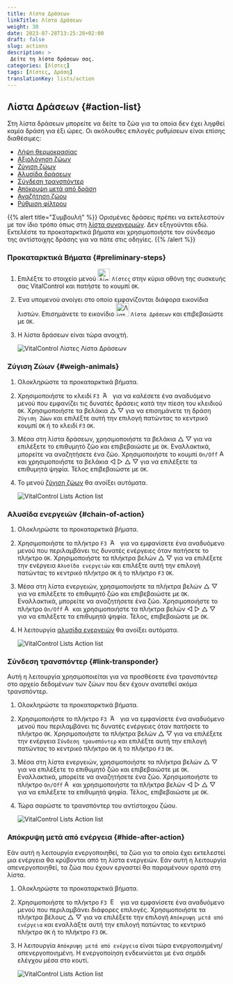 ```yaml
---
title: Λίστα Δράσεων
linkTitle: Λίστα Δράσεων
weight: 30
date: 2023-07-28T13:25:28+02:00
draft: false
slug: actions
description: >
 Δείτε τη λίστα δράσεων σας.
categories: [Λίστες]
tags: [Λίστες, Δράση]
translationKey: lists/action
---
```

## Λίστα Δράσεων {#action-list}

Στη λίστα δράσεων μπορείτε να δείτε τα ζώα για τα οποία δεν έχει ληφθεί καμία δράση για έξι ώρες. Οι ακόλουθες επιλογές ρυθμίσεων είναι επίσης διαθέσιμες:

- [Λήψη θερμοκρασίας](../alarm/#take-temperature)
- [Αξιολόγηση ζώων](../alarm/#rate-animal)
- [Ζύγιση ζώων](#weigh-animals)
- [Αλυσίδα δράσεων](#chain-of-action)
- [Σύνδεση τρανσπόντερ](#link-transponder)
- [Απόκρυψη μετά από δράση](#hide-after-action)
- [Αναζήτηση ζώου](../alarm/#search-animal)
- [Ρύθμιση φίλτρου](../alarm/#set-filter)

{{% alert title="Συμβουλή" %}}
Ορισμένες δράσεις πρέπει να εκτελεστούν με τον ίδιο τρόπο όπως στη [λίστα συναγερμών](../alarm). Δεν εξηγούνται εδώ. Εκτελέστε τα προκαταρκτικά βήματα και χρησιμοποιήστε τον σύνδεσμο της αντίστοιχης δράσης για να πάτε στις οδηγίες.
{{% /alert %}}

### Προκαταρκτικά Βήματα {#preliminary-steps}

1. Επιλέξτε το στοιχείο μενού <img src="/icons/main/lists.svg" width="28" align="bottom" alt="Λίστες" />  `Λίστες` στην κύρια οθόνη της συσκευής σας VitalControl και πατήστε το κουμπί `OK`.

2. Ένα υπομενού ανοίγει στο οποίο εμφανίζονται διάφορα εικονίδια λιστών. Επισημάνετε το εικονίδιο <img src="/icons/lists/actionlist.svg" width="30" align="bottom" alt="Λίστα Δράσεων" /> `Λίστα Δράσεων` και επιβεβαιώστε με `OK`.

3. Η λίστα δράσεων είναι τώρα ανοιχτή.

   ![VitalControl Λίστες Λίστα Δράσεων](../images/firststeps3.png "Προκαταρκτικά Βήματα")

### Ζύγιση Ζώων {#weigh-animals}

1. Ολοκληρώστε τα προκαταρκτικά βήματα.

2. Χρησιμοποιήστε το κλειδί `F3` &nbsp;<img src="/icons/footer/open-popup.svg" width="15" align="bottom" alt="Άνοιγμα αναδυόμενου παραθύρου" />&nbsp; για να καλέσετε ένα αναδυόμενο μενού που εμφανίζει τις δυνατές δράσεις κατά την πίεση του κλειδιού `OK`. Χρησιμοποιήστε τα βελάκια △ ▽ για να επισημάνετε τη δράση `Ζύγιση Ζώων` και επιλέξτε αυτή την επιλογή πατώντας το κεντρικό κουμπί `OK` ή το κλειδί `F3` `OK`.

3. Μέσα στη λίστα δράσεων, χρησιμοποιήστε τα βελάκια △ ▽ για να επιλέξετε το επιθυμητό ζώο και επιβεβαιώστε με `OK`. Εναλλακτικά, μπορείτε να αναζητήσετε ένα ζώο. Χρησιμοποιήστε το κουμπί `On/Off` <img src="/icons/footer/search.svg" width="15" align="bottom" alt="Αναζήτηση" /> και χρησιμοποιήστε τα βελάκια ◁ ▷ △ ▽ για να επιλέξετε τα επιθυμητά ψηφία. Τέλος επιβεβαιώστε με `OK`.

4. Το μενού [ζύγιση ζώων](../../actions/record-weight/) θα ανοίξει αυτόματα.

   ![VitalControl Lists Action list](../images/weightanimals.png "Ζύγιση ζώων")

### Αλυσίδα ενεργειών {#chain-of-action}

1. Ολοκληρώστε τα προκαταρκτικά βήματα.

2. Χρησιμοποιήστε το πλήκτρο `F3` &nbsp;<img src="/icons/footer/open-popup.svg" width="15" align="bottom" alt="Άνοιγμα αναδυόμενου μενού" />&nbsp; για να εμφανίσετε ένα αναδυόμενο μενού που περιλαμβάνει τις δυνατές ενέργειες όταν πατήσετε το πλήκτρο `OK`. Χρησιμοποιήστε τα πλήκτρα βελών △ ▽ για να επιλέξετε την ενέργεια `Αλυσίδα ενεργειών` και επιλέξτε αυτή την επιλογή πατώντας το κεντρικό πλήκτρο `OK` ή το πλήκτρο `F3` `OK`.

3. Μέσα στη λίστα ενεργειών, χρησιμοποιήστε τα πλήκτρα βελών △ ▽ για να επιλέξετε το επιθυμητό ζώο και επιβεβαιώστε με `OK`. Εναλλακτικά, μπορείτε να αναζητήσετε ένα ζώο. Χρησιμοποιήστε το πλήκτρο `On/Off` <img src="/icons/footer/search.svg" width="15" align="bottom" alt="Αναζήτηση" /> και χρησιμοποιήστε τα πλήκτρα βελών ◁ ▷ △ ▽ για να επιλέξετε τα επιθυμητά ψηφία. Τέλος, επιβεβαιώστε με `OK`.

4. Η λειτουργία [αλυσίδα ενεργειών](../../chain-of-actions) θα ανοίξει αυτόματα.

   ![VitalControl Lists Action list](../images/chainofaction.png "Αλυσίδα ενεργειών")

### Σύνδεση τρανσπόντερ {#link-transponder}

Αυτή η λειτουργία χρησιμοποιείται για να προσθέσετε ένα τρανσπόντερ στο αρχείο δεδομένων των ζώων που δεν έχουν ανατεθεί ακόμα τρανσπόντερ.

1. Ολοκληρώστε τα προκαταρκτικά βήματα.

2. Χρησιμοποιήστε το πλήκτρο `F3` &nbsp;<img src="/icons/footer/open-popup.svg" width="15" align="bottom" alt="Άνοιγμα αναδυόμενου μενού" />&nbsp; για να εμφανίσετε ένα αναδυόμενο μενού που περιλαμβάνει τις δυνατές ενέργειες όταν πατήσετε το πλήκτρο `OK`. Χρησιμοποιήστε τα πλήκτρα βελών △ ▽ για να επιλέξετε την ενέργεια `Σύνδεση τρανσπόντερ` και επιλέξτε αυτή την επιλογή πατώντας το κεντρικό πλήκτρο `OK` ή το πλήκτρο `F3` `OK`.

3. Μέσα στη λίστα ενεργειών, χρησιμοποιήστε τα πλήκτρα βελών △ ▽ για να επιλέξετε το επιθυμητό ζώο και επιβεβαιώστε με `OK`. Εναλλακτικά, μπορείτε να αναζητήσετε ένα ζώο. Χρησιμοποιήστε το πλήκτρο `On/Off` <img src="/icons/footer/search.svg" width="15" align="bottom" alt="Αναζήτηση" /> και χρησιμοποιήστε τα πλήκτρα βελών ◁ ▷ △ ▽ για να επιλέξετε τα επιθυμητά ψηφία. Τέλος, επιβεβαιώστε με `OK`.

4. Τώρα σαρώστε το τρανσπόντερ του αντίστοιχου ζώου.

   ![VitalControl Lists Action list](../images/linktransponder.png "Σύνδεση τρανσπόντερ")

### Απόκρυψη μετά από ενέργεια {#hide-after-action}

Εάν αυτή η λειτουργία ενεργοποιηθεί, τα ζώα για τα οποία έχει εκτελεστεί μια ενέργεια θα κρύβονται από τη λίστα ενεργειών. Εάν αυτή η λειτουργία απενεργοποιηθεί, τα ζώα που έχουν εργαστεί θα παραμένουν ορατά στη λίστα.

1. Ολοκληρώστε τα προκαταρκτικά βήματα.

2. Χρησιμοποιήστε το πλήκτρο `F3` &nbsp;<img src="/icons/footer/open-popup.svg" width="15" align="bottom" alt="Ενέργειες" />&nbsp; για να εμφανίσετε ένα αναδυόμενο μενού που περιλαμβάνει διάφορες επιλογές. Χρησιμοποιήστε τα πλήκτρα βέλους △ ▽ για να επιλέξετε την επιλογή `Απόκρυψη μετά από ενέργεια` και εναλλάξτε αυτή την επιλογή πατώντας το κεντρικό πλήκτρο `OK` ή το πλήκτρο `F3` `OK`.

3. Η λειτουργία `Απόκρυψη μετά από ενέργεια` είναι τώρα ενεργοποιημένη/απενεργοποιημένη. Η ενεργοποίηση ενδεικνύεται με ένα σημάδι ελέγχου μέσα στο κουτί.

   ![VitalControl Lists Action list](../images/hideafteraction.png "Απόκρυψη μετά από ενέργεια")
